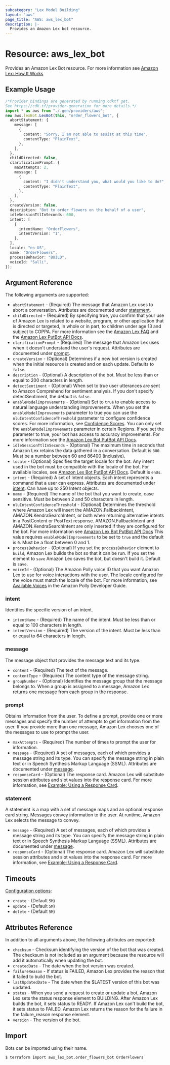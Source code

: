 ```yaml
---
subcategory: "Lex Model Building"
layout: "aws"
page_title: "AWS: aws_lex_bot"
description: |-
  Provides an Amazon Lex bot resource.
---
```


# Resource: aws\_lex\_bot

Provides an Amazon Lex Bot resource. For more information see
[Amazon Lex: How It Works](https://docs.aws.amazon.com/lex/latest/dg/how-it-works.html)

## Example Usage

```typescript
/*Provider bindings are generated by running cdktf get.
See https://cdk.tf/provider-generation for more details.*/
import * as aws from "./.gen/providers/aws";
new aws.lexBot.LexBot(this, "order_flowers_bot", {
  abortStatement: {
    message: [
      {
        content: "Sorry, I am not able to assist at this time",
        contentType: "PlainText",
      },
    ],
  },
  childDirected: false,
  clarificationPrompt: {
    maxAttempts: 2,
    message: [
      {
        content: "I didn't understand you, what would you like to do?",
        contentType: "PlainText",
      },
    ],
  },
  createVersion: false,
  description: "Bot to order flowers on the behalf of a user",
  idleSessionTtlInSeconds: 600,
  intent: [
    {
      intentName: "OrderFlowers",
      intentVersion: "1",
    },
  ],
  locale: "en-US",
  name: "OrderFlowers",
  processBehavior: "BUILD",
  voiceId: "Salli",
});

```

## Argument Reference

The following arguments are supported:

* `abortStatement` - (Required) The message that Amazon Lex uses to abort a conversation. Attributes are documented under [statement](#statement).
* `childDirected` - (Required) By specifying true, you confirm that your use of Amazon Lex is related to a website, program, or other application that is directed or targeted, in whole or in part, to children under age 13 and subject to COPPA. For more information see the [Amazon Lex FAQ](https://aws.amazon.com/lex/faqs#data-security) and the [Amazon Lex PutBot API Docs](https://docs.aws.amazon.com/lex/latest/dg/API_PutBot.html#lex-PutBot-request-childDirected).
* `clarificationPrompt` - (Required) The message that Amazon Lex uses when it doesn't understand the user's request. Attributes are documented under [prompt](#prompt).
* `createVersion` - (Optional) Determines if a new bot version is created when the initial resource is created and on each update. Defaults to `false`.
* `description` - (Optional) A description of the bot. Must be less than or equal to 200 characters in length.
* `detectSentiment` - (Optional) When set to true user utterances are sent to Amazon Comprehend for sentiment analysis. If you don't specify detectSentiment, the default is `false`.
* `enableModelImprovements` - (Optional) Set to `true` to enable access to natural language understanding improvements. When you set the `enableModelImprovements` parameter to true you can use the `nluIntentConfidenceThreshold` parameter to configure confidence scores. For more information, see [Confidence Scores](https://docs.aws.amazon.com/lex/latest/dg/confidence-scores.html). You can only set the `enableModelImprovements` parameter in certain Regions. If you set the parameter to true, your bot has access to accuracy improvements. For more information see the [Amazon Lex Bot PutBot API Docs](https://docs.aws.amazon.com/lex/latest/dg/API_PutBot.html#lex-PutBot-request-enableModelImprovements).
* `idleSessionTtlInSeconds` - (Optional) The maximum time in seconds that Amazon Lex retains the data gathered in a conversation. Default is `300`. Must be a number between 60 and 86400 (inclusive).
* `locale` - (Optional) Specifies the target locale for the bot. Any intent used in the bot must be compatible with the locale of the bot. For available locales, see [Amazon Lex Bot PutBot API Docs](https://docs.aws.amazon.com/lex/latest/dg/API_PutBot.html#lex-PutBot-request-locale). Default is `enUs`.
* `intent` - (Required) A set of Intent objects. Each intent represents a command that a user can express. Attributes are documented under [intent](#intent). Can have up to 250 Intent objects.
* `name` - (Required) The name of the bot that you want to create, case sensitive. Must be between 2 and 50 characters in length.
* `nluIntentConfidenceThreshold` - (Optional) Determines the threshold where Amazon Lex will insert the AMAZON.FallbackIntent, AMAZON.KendraSearchIntent, or both when returning alternative intents in a PostContent or PostText response. AMAZON.FallbackIntent and AMAZON.KendraSearchIntent are only inserted if they are configured for the bot. For more information see [Amazon Lex Bot PutBot API Docs](https://docs.aws.amazon.com/lex/latest/dg/API_PutBot.html#lex-PutBot-request-nluIntentConfidenceThreshold) This value requires `enableModelImprovements` to be set to `true` and the default is `0`. Must be a float between 0 and 1.
* `processBehavior` - (Optional) If you set the `processBehavior` element to `build`, Amazon Lex builds the bot so that it can be run. If you set the element to `save` Amazon Lex saves the bot, but doesn't build it. Default is `save`.
* `voiceId` - (Optional) The Amazon Polly voice ID that you want Amazon Lex to use for voice interactions with the user. The locale configured for the voice must match the locale of the bot. For more information, see [Available Voices](http://docs.aws.amazon.com/polly/latest/dg/voicelist.html) in the Amazon Polly Developer Guide.

### intent

Identifies the specific version of an intent.

* `intentName` - (Required) The name of the intent. Must be less than or equal to 100 characters in length.
* `intentVersion` - (Required) The version of the intent. Must be less than or equal to 64 characters in length.

### message

The message object that provides the message text and its type.

* `content` - (Required) The text of the message.
* `contentType` - (Required) The content type of the message string.
* `groupNumber` - (Optional) Identifies the message group that the message belongs to. When a group
  is assigned to a message, Amazon Lex returns one message from each group in the response.

### prompt

Obtains information from the user. To define a prompt, provide one or more messages and specify the
number of attempts to get information from the user. If you provide more than one message, Amazon
Lex chooses one of the messages to use to prompt the user.

* `maxAttempts` - (Required) The number of times to prompt the user for information.
* `message` - (Required) A set of messages, each of which provides a message string and its type.
  You can specify the message string in plain text or in Speech Synthesis Markup Language (SSML).
  Attributes are documented under [message](#message).
* `responseCard` - (Optional) The response card. Amazon Lex will substitute session attributes and
  slot values into the response card. For more information, see
  [Example: Using a Response Card](https://docs.aws.amazon.com/lex/latest/dg/ex-resp-card.html).

### statement

A statement is a map with a set of message maps and an optional response card string. Messages
convey information to the user. At runtime, Amazon Lex selects the message to convey.

* `message` - (Required) A set of messages, each of which provides a message string and its type. You
  can specify the message string in plain text or in Speech Synthesis Markup Language (SSML). Attributes
  are documented under [message](#message).
* `responseCard` - (Optional) The response card. Amazon Lex will substitute session attributes and
  slot values into the response card. For more information, see
  [Example: Using a Response Card](https://docs.aws.amazon.com/lex/latest/dg/ex-resp-card.html).

## Timeouts

[Configuration options](https://developer.hashicorp.com/terraform/language/resources/syntax#operation-timeouts):

* `create` - (Default `5M`)
* `update` - (Default `5M`)
* `delete` - (Default `5M`)

## Attributes Reference

In addition to all arguments above, the following attributes are exported:

* `checksum` - Checksum identifying the version of the bot that was created. The checksum is not
  included as an argument because the resource will add it automatically when updating the bot.
* `createdDate` - The date when the bot version was created.
* `failureReason` - If status is FAILED, Amazon Lex provides the reason that it failed to build the bot.
* `lastUpdatedDate` - The date when the $LATEST version of this bot was updated.
* `status` - When you send a request to create or update a bot, Amazon Lex sets the status response
  element to BUILDING. After Amazon Lex builds the bot, it sets status to READY. If Amazon Lex can't
  build the bot, it sets status to FAILED. Amazon Lex returns the reason for the failure in the
  failure\_reason response element.
* `version` - The version of the bot.

## Import

Bots can be imported using their name.

```console
$ terraform import aws_lex_bot.order_flowers_bot OrderFlowers
```
